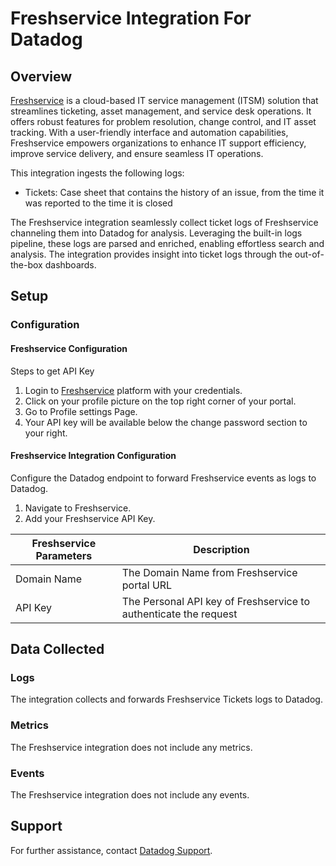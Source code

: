 # Freshservice Integration For Datadog

## Overview

[Freshservice][1] is a cloud-based IT service management (ITSM) solution that streamlines ticketing, asset management, and service desk operations. It offers robust features for problem resolution, change control, and IT asset tracking. With a user-friendly interface and automation capabilities, Freshservice empowers organizations to enhance IT support efficiency, improve service delivery, and ensure seamless IT operations.

This integration ingests the following logs:

- Tickets: Case sheet that contains the history of an issue, from the time it was reported to the time it is closed

The Freshservice integration seamlessly collect ticket logs of Freshservice channeling them into Datadog for analysis. Leveraging the built-in logs pipeline, these logs are parsed and enriched, enabling effortless search and analysis. The integration provides insight into ticket logs through the out-of-the-box dashboards.

## Setup

### Configuration

#### Freshservice Configuration

Steps to get API Key

1. Login to [Freshservice][2] platform with your credentials.
2. Click on your profile picture on the top right corner of your portal.
3. Go to Profile settings Page.
4. Your API key will be available below the change password section to your right.

#### Freshservice Integration Configuration

Configure the Datadog endpoint to forward Freshservice events as logs to Datadog.

1. Navigate to Freshservice.
2. Add your Freshservice API Key.

| Freshservice Parameters | Description                                                                |
| ----------------------- | -------------------------------------------------------------------------- |
| Domain Name             | The Domain Name from Freshservice portal URL                               |
| API Key                 | The Personal API key of Freshservice  to authenticate the request          |

## Data Collected

### Logs

The integration collects and forwards Freshservice Tickets logs to Datadog.

### Metrics

The Freshservice integration does not include any metrics.

### Events

The Freshservice integration does not include any events.

## Support

For further assistance, contact [Datadog Support][3].

[1]: https://developers.freshservice.com/
[2]: https://login.freshworks.com/email-login/
[3]: https://docs.datadoghq.com/help/
